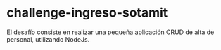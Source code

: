 # challenge-ingreso-sotamit
El desafío consiste en realizar una pequeña aplicación CRUD de alta de personal, utilizando NodeJs.
